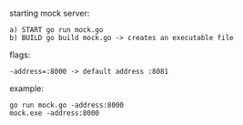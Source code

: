 starting mock server:

    a) START go run mock.go
    b) BUILD go build mock.go -> creates an executable file

flags:

    -address=:8000 -> default address :8081

example:

    go run mock.go -address:8000
    mock.exe -address:8000
